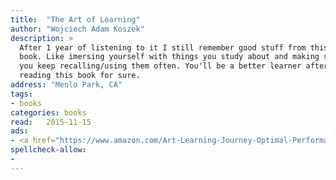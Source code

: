 ```yaml
---
title:  "The Art of Learning"
author: "Wojciech Adam Koszek"
description: >
  After 1 year of listening to it I still remember good stuff from this
  book. Like imersing yourself with things you study about and making sure
  you keep recalling/using them often. You'll be a better learner after
  reading this book for sure.
address: "Menlo Park, CA"
tags:
- books
categories: books
read:	2015-11-15
ads:
- <a href="https://www.amazon.com/Art-Learning-Journey-Optimal-Performance/dp/0743277465/ref=as_li_ss_il?s=books&ie=UTF8&qid=1466060927&sr=1-1&keywords=the+art+of+learning&linkCode=li2&tag=wkoszek08-20&linkId=6457216ae601418806c3d11d17e35cb0" target="_blank"><img border="0" src="//ws-na.amazon-adsystem.com/widgets/q?_encoding=UTF8&ASIN=0743277465&Format=_SL160_&ID=AsinImage&MarketPlace=US&ServiceVersion=20070822&WS=1&tag=wkoszek08-20" ></a><img src="//ir-na.amazon-adsystem.com/e/ir?t=wkoszek08-20&l=li2&o=1&a=0743277465" width="1" height="1" border="0" alt="" style="border:none !important; margin:0px !important;" />
spellcheck-allow:
- 
---
```


